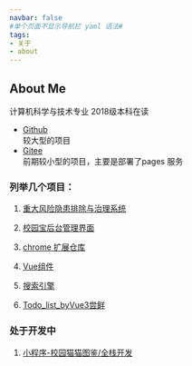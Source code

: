 ```yaml
---
navbar: false
#单个页面不显示导航栏 yaml 语法#
tags: 
- 关于
- about
---
```

## About Me

计算机科学与技术专业 2018级本科在读

- [Github](https://github.com/Galileo01)   
 较大型的项目
- [Gitee](https://gitee.com/ego-git)   
前期较小型的项目，主要是部署了pages 服务

### 列举几个项目：

1. [重大风险隐患排除与治理系统](https://github.com/Galileo01/Risk_management_system_byVue)

2. [校园宝后台管理界面](https://github.com/Galileo01/School_life_management_Vue)
3. [chrome 扩展仓库](https://github.com/Galileo01/chrome_extends)
4. [Vue组件](https://github.com/Galileo01/myComponents)
5. [搜索引擎](https://github.com/Galileo01/Search_page)
6. [Todo_list_byVue3尝鲜](https://github.com/Galileo01/Todo_List_vue3_test)
### 处于开发中
1. [小程序-校园猫猫图鉴/全栈开发](https://github.com/Galileo01/campus_cat_book)

